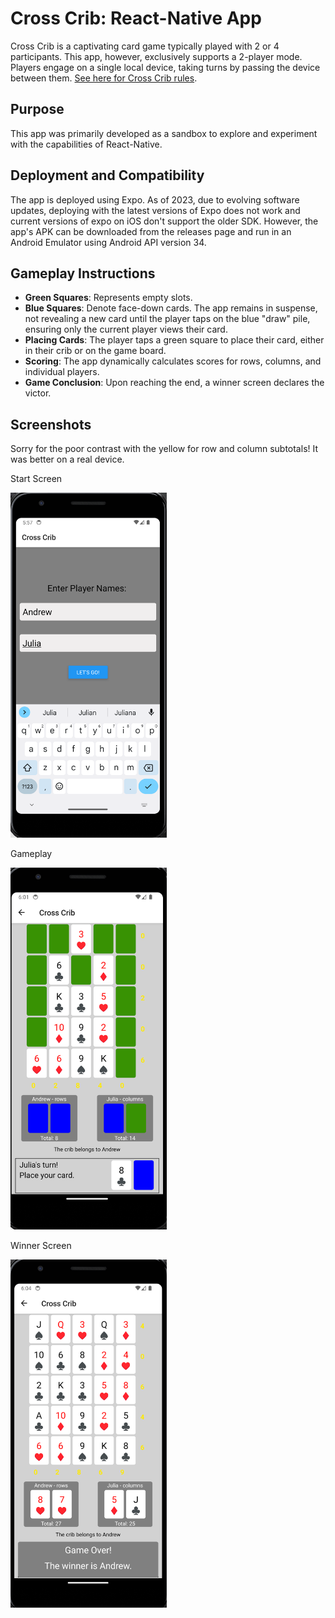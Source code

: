 # Cross Crib: React-Native App

Cross Crib is a captivating card game typically played with 2 or 4 participants. This app, however, exclusively supports a 2-player mode. Players engage on a single local device, taking turns by passing the device between them.  [See here for Cross Crib rules](https://www.ultraboardgames.com/crosscribb/game-rules.php).

## Purpose

This app was primarily developed as a sandbox to explore and experiment with the capabilities of React-Native.

## Deployment and Compatibility

The app is deployed using Expo. As of 2023, due to evolving software updates, deploying with the latest versions of Expo does not work and current versions of expo on iOS don't support the older SDK. However, the app's APK can be downloaded from the releases page and run in an Android Emulator using Android API version 34.

## Gameplay Instructions

- **Green Squares**: Represents empty slots.
- **Blue Squares**: Denote face-down cards. The app remains in suspense, not revealing a new card until the player taps on the blue "draw" pile, ensuring only the current player views their card.
- **Placing Cards**: The player taps a green square to place their card, either in their crib or on the game board.
- **Scoring**: The app dynamically calculates scores for rows, columns, and individual players.
- **Game Conclusion**: Upon reaching the end, a winner screen declares the victor.

## Screenshots
Sorry for the poor contrast with the yellow for row and column subtotals!  It was better on a real device.

Start Screen

<img src="start.png" alt="Start Screen" width="250"/>


Gameplay

<img src="gameplay.png" alt="Gameplay" width="250"/>


Winner Screen

<img src="winner.png" alt="Winner Screen" width="250"/>
